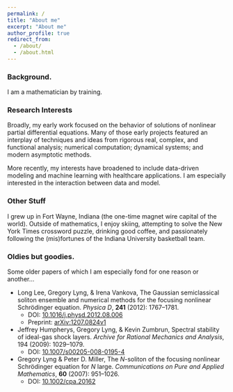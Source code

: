 ```yaml
---
permalink: /
title: "About me"
excerpt: "About me"
author_profile: true
redirect_from: 
  - /about/
  - /about.html
---
```


### Background. 
I am a mathematician by training.  

### Research Interests

Broadly, my early work focused on the behavior of solutions of nonlinear partial differential equations. Many of those early projects featured an interplay of techniques and ideas from rigorous real, complex, and functional analysis; numerical computation; dynamical systems; and modern asymptotic methods.

More recently, my interests have broadened to include data-driven modeling and machine learning with healthcare applications. I am especially interested in the interaction between data and model.

### Other Stuff

I grew up in Fort Wayne, Indiana (the one-time magnet wire capital of the world). Outside of mathematics, I enjoy skiing, attempting to solve the New York Times crossword puzzle, drinking good coffee, and passionately following the (mis)fortunes of the Indiana University basketball team.

### Oldies but goodies. 

Some older papers of which I am especially fond for one reason or another...

* Long Lee, Gregory Lyng, & Irena Vankova, The Gaussian semiclassical soliton ensemble and numerical methods for the focusing nonlinear Schrödinger equation. *Physica D*, **241** (2012): 1767–1781.
  * DOI: [10.1016/j.physd.2012.08.006](https://dx.doi.org/10.1016/j.physd.2012.08.006)
  * Preprint: [arXiv:1207.0824v1](https://arxiv.org/abs/1211.1988)
* Jeffrey Humpherys, Gregory Lyng, & Kevin Zumbrun, Spectral stability of ideal-gas shock layers. *Archive for Rational Mechanics and Analysis*, 194 (2009): 1029–1079.
  * DOI: [10.1007/s00205-008-0195-4](https://dx.doi.org/10.1007/s00205-008-0195-4)
* Gregory Lyng & Peter D. Miller, The *N*-soliton of the focusing nonlinear Schrödinger equation for *N* large. *Communications on Pure and Applied Mathematics*, **60** (2007): 951–1026.
  * DOI: [10.1002/cpa.20162](https://dx.doi.org/10.1002/cpa.20162)

